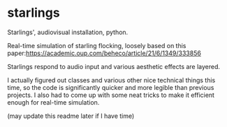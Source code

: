 # starlings

Starlings', audiovisual installation, python.

Real-time simulation of starling flocking, loosely based on this paper:https://academic.oup.com/beheco/article/21/6/1349/333856

Starlings respond to audio input and various aesthetic effects are layered.

I actually figured out classes and various other nice technical things this time, so the code is significantly quicker and more legible than previous projects. I also had to come up with some neat tricks to make it efficient enough for real-time simulation.

(may update this readme later if I have time)
